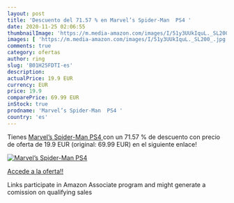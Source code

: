 ```yaml
---
layout: post
title: 'Descuento del 71.57 % en Marvel’s Spider-Man  PS4 '
date: 2020-11-25 02:06:55
thumbnailImage: 'https://m.media-amazon.com/images/I/51y3UUkIquL._SL200_.jpg'
images: [ 'https://m.media-amazon.com/images/I/51y3UUkIquL._SL200_.jpg' ]
comments: true
category: ofertas
author: ring
slug: 'B01H25FDTI-es'
description:
actualPrice: 19.9 EUR
currency: EUR
price: 19.9
comparePrice: 69.99 EUR
inStock: true
prodname: 'Marvel’s Spider-Man  PS4 '
country: 'es'
---
```


Tienes [Marvel’s Spider-Man  PS4 ](https://www.amazon.es/dp/B01H25FDTI/?tag=tolees-21) con un 71.57 % de descuento con precio de oferta de 19.9 EUR (original: 69.99 EUR) en el siguiente enlace!

[![Marvel’s Spider-Man  PS4 ](https://m.media-amazon.com/images/I/51y3UUkIquL._SL200_.jpg)](https://www.amazon.es/dp/B01H25FDTI/?tag=tolees-21)

[Accede a la oferta!!](https://www.amazon.es/dp/B01H25FDTI/?tag=tolees-21)

Links participate in Amazon Associate program and might generate a comission on qualifying sales



